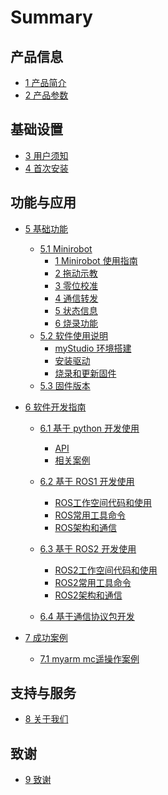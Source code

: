 
# Summary

## 产品信息

  - [1 产品简介](2-ProductInformation/1-ProductIntroduction/1-ProductIntroduction.md)
  - [2 产品参数](2-ProductInformation/2-ProductParameters/ProductParameters.md)

## 基础设置

  - [3 用户须知](3-BasicSettings/3-UserInstructions/UserInstructions.md)
  - [4 首次安装](3-BasicSettings/4-FirstTimeInstallation/FirstTimeInstallation.md)

## 功能与应用

  - [5 基础功能](4-FunctionsAndApplications/5-BasicFunctions/README.md)
    - [5.1 Minirobot](4-FunctionsAndApplications/5-BasicFunctions/5.1-Minirobot/README.md)
      - [1 Minirobot 使用指南](4-FunctionsAndApplications/5-BasicFunctions/5.1-Minirobot/5.1.1-MinirobotGuide.md)
      - [2 拖动示教](4-FunctionsAndApplications/5-BasicFunctions/5.1-Minirobot/5.1.2-maincontrol.md)
      - [3 零位校准](4-FunctionsAndApplications/5-BasicFunctions/5.1-Minirobot/5.1.3-calibrate.md)
      - [4 通信转发](4-FunctionsAndApplications/5-BasicFunctions/5.1-Minirobot/5.1.4-transponder.md)
      - [5 状态信息](4-FunctionsAndApplications/5-BasicFunctions/5.1-Minirobot/5.1.5-information.md)
      - [6 烧录功能](4-FunctionsAndApplications/5-BasicFunctions/5.1-Minirobot/5.1.6-flash.md)
    - [5.2 软件使用说明](4-FunctionsAndApplications/5-BasicFunctions/5.2-SoftwareUsageInstructions/README.md)
      - [myStudio 环境搭建](4-FunctionsAndApplications/5-BasicFunctions/5.2-SoftwareUsageInstructions/5.2.1-setup.md)
      - [安装驱动](4-FunctionsAndApplications/5-BasicFunctions/5.2-SoftwareUsageInstructions/5.2.2-install_driver.md)
      - [烧录和更新固件](4-FunctionsAndApplications/5-BasicFunctions/5.2-SoftwareUsageInstructions/5.2.3-flash_firmwares.md)
    - [5.3 固件版本](4-FunctionsAndApplications/5-BasicFunctions/5.3-FirmwareVersionDescription/README.md)

  - [6 软件开发指南](4-FunctionsAndApplications/6-SDKDevelopment/README.md)
    - [6.1 基于 python 开发使用](4-FunctionsAndApplications/6-SDKDevelopment/5.1-BasedOnPythonDevelopmentAndUse/1_download.md)
      - [API](4-FunctionsAndApplications/6-SDKDevelopment/5.1-BasedOnPythonDevelopmentAndUse/2_API.md)
      - [相关案例](4-FunctionsAndApplications/6-SDKDevelopment/5.1-BasedOnPythonDevelopmentAndUse/6_example.md)
    - [6.2 基于 ROS1 开发使用](4-FunctionsAndApplications/6-SDKDevelopment/5.2-DevelopmentAndUseBasedOnROS1/1_download.md)
      - [ROS工作空间代码和使用](4-FunctionsAndApplications/6-SDKDevelopment/5.2-DevelopmentAndUseBasedOnROS1/2_workcode.md)
      - [ROS常用工具命令](4-FunctionsAndApplications/6-SDKDevelopment/5.2-DevelopmentAndUseBasedOnROS1/3_ROScode.md)
      - [ROS架构和通信](4-FunctionsAndApplications/6-SDKDevelopment/5.2-DevelopmentAndUseBasedOnROS1/4_communication.md)

    - [6.3 基于 ROS2 开发使用](4-FunctionsAndApplications/6-SDKDevelopment/5.3-DevelopmentAndUseBasedOnROS2/1_download.md)
      - [ROS2工作空间代码和使用](4-FunctionsAndApplications/6-SDKDevelopment/5.3-DevelopmentAndUseBasedOnROS2/2_workcode.md)
      - [ROS2常用工具命令](4-FunctionsAndApplications/6-SDKDevelopment/5.3-DevelopmentAndUseBasedOnROS2/3_ROScode.md)
      - [ROS2架构和通信](4-FunctionsAndApplications/6-SDKDevelopment/5.3-DevelopmentAndUseBasedOnROS2/4_communication.md)

    - [6.4 基于通信协议包开发](4-FunctionsAndApplications/6-SDKDevelopment/5.4-DevelopmentBasedOnCommunicationProtocolPackage/5.4.1-CommunicationDoc.md)

    


  - [7 成功案例](4-FunctionsAndApplications/7-SuccessfulCases/7-SuccessfulCases.md)
    * [7.1 myarm mc遥操作案例](4-FunctionsAndApplications/7-SuccessfulCases/7.1-demo_add.md)


    <!-- - [8. 配套资源](features-applications/supporting-resources.md) -->
      <!-- - [8.1 产品资料](features-applications/product-info.md) -->
      <!-- - [8.2 产品图纸](features-applications/product-drawings.md) -->
      <!-- - [8.3 软件资料及源码](features-applications/software-sources.md) -->
      <!-- - [8.4 系统资料](features-applications/system-info.md) -->
      <!-- - [8.5 宣传资料](features-applications/promotional-materials.md) -->

## 支持与服务

  - [8 关于我们](5-SupportAndService/5-SupportAndService.md)

## 致谢

  - [9 致谢](6-Acknowledgments/6-Acknowledgments.md)
